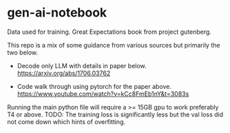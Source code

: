 # gen-ai-notebook

Data used for training. 
Great Expectations book from project gutenberg.

This repo is a mix of some guidance from various sources but primarily the two below. 
- Decode only LLM with details in paper below. 
https://arxiv.org/abs/1706.03762

- Code walk through using pytorch for the paper above.
https://www.youtube.com/watch?v=kCc8FmEb1nY&t=3083s

Running the main python file will require a >= 15GB gpu to work preferably T4 or above. 
TODO: The training loss is significantly less but the val loss did not come down which hints of overfitting.